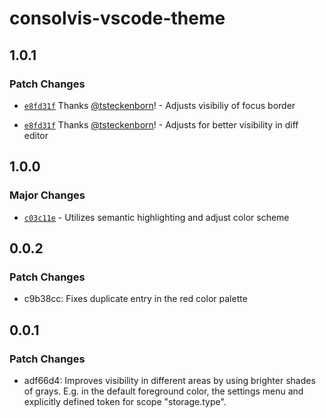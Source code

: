 # consolvis-vscode-theme

## 1.0.1

### Patch Changes

- [`e8fd31f`](https://github.com/Consolvis/consolvis-vscode-theme/commit/e8fd31f8aa29fd886a37bf4dfcb32c37724c3530) Thanks [@tsteckenborn](https://github.com/tsteckenborn)! - Adjusts visibiliy of focus border

- [`e8fd31f`](https://github.com/Consolvis/consolvis-vscode-theme/commit/e8fd31f8aa29fd886a37bf4dfcb32c37724c3530) Thanks [@tsteckenborn](https://github.com/tsteckenborn)! - Adjusts for better visibility in diff editor

## 1.0.0

### Major Changes

- [`c03c11e`](https://github.com/Consolvis/consolvis-vscode-theme/commit/c03c11e661a9e4778a1245395d00a46978bc0df4) - Utilizes semantic highlighting and adjust color scheme

## 0.0.2

### Patch Changes

- c9b38cc: Fixes duplicate entry in the red color palette

## 0.0.1

### Patch Changes

- adf66d4: Improves visibility in different areas by using brighter shades of grays. E.g. in the default foreground color, the settings menu and explicitly defined token for scope "storage.type".
